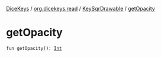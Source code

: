 [DiceKeys](../../index.md) / [org.dicekeys.read](../index.md) / [KeySqrDrawable](index.md) / [getOpacity](./get-opacity.md)

# getOpacity

`fun getOpacity(): `[`Int`](https://kotlinlang.org/api/latest/jvm/stdlib/kotlin/-int/index.html)